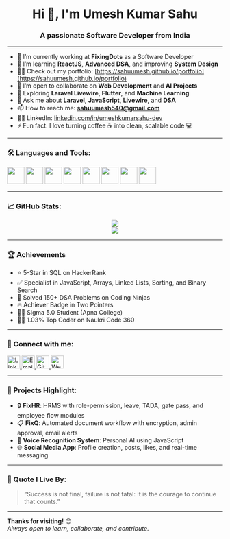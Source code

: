 <h1 align="center">Hi 👋, I'm Umesh Kumar Sahu</h1>
<h3 align="center">A passionate Software Developer from India</h3>

---

- 🔭 I’m currently working at **FixingDots** as a Software Developer  
- 🌱 I’m learning **ReactJS**, **Advanced DSA**, and improving **System Design**
- 👨‍💻 Check out my portfolio: [https://sahuumesh.github.io/portfolio](https://sahuumesh.github.io/portfolio)
- 👯 I’m open to collaborate on **Web Development** and **AI Projects**
- 🧠 Exploring **Laravel Livewire**, **Flutter**, and **Machine Learning**
- 💬 Ask me about **Laravel**, **JavaScript**, **Livewire**, and **DSA**
- 📫 How to reach me: **sahuumesh540@gmail.com**
- 🧑‍💻 LinkedIn: [linkedin.com/in/umeshkumarsahu-dev](https://linkedin.com/in/umeshkumarsahu-dev)
- ⚡ Fun fact: I love turning coffee ☕ into clean, scalable code 💻

---

### 🛠️ Languages and Tools:

<p>
  <img src="https://cdn.jsdelivr.net/gh/devicons/devicon/icons/php/php-original.svg" width="40" />
  <img src="https://cdn.jsdelivr.net/gh/devicons/devicon/icons/laravel/laravel-plain.svg" width="40" />
  <img src="https://cdn.jsdelivr.net/gh/devicons/devicon/icons/javascript/javascript-original.svg" width="40" />
  <img src="https://cdn.jsdelivr.net/gh/devicons/devicon/icons/html5/html5-original.svg" width="40" />
  <img src="https://cdn.jsdelivr.net/gh/devicons/devicon/icons/css3/css3-original.svg" width="40" />
  <img src="https://cdn.jsdelivr.net/gh/devicons/devicon/icons/mysql/mysql-original.svg" width="40" />
  <img src="https://cdn.jsdelivr.net/gh/devicons/devicon/icons/git/git-original.svg" width="40" />
  <img src="https://cdn.jsdelivr.net/gh/devicons/devicon/icons/github/github-original.svg" width="40" />
</p>

---

### 📈 GitHub Stats:

<p align="center">
  <img src="https://github-readme-stats.vercel.app/api?username=umeshkumarsahu-dev&show_icons=true&theme=tokyonight" />
  <br/>
  <img src="https://github-readme-stats.vercel.app/api/top-langs/?username=umeshkumarsahu-dev&layout=compact&theme=tokyonight" />
</p>

---

### 🏆 Achievements

- ⭐ 5-Star in SQL on HackerRank  
- ✅ Specialist in JavaScript, Arrays, Linked Lists, Sorting, and Binary Search  
- 🧠 Solved 150+ DSA Problems on Coding Ninjas  
- 🔥 Achiever Badge in Two Pointers  
- 🧑‍🎓 Sigma 5.0 Student (Apna College)  
- 👨‍💻 1.03% Top Coder on Naukri Code 360

---

### 🔗 Connect with me:

<p>
  <a href="https://linkedin.com/in/umeshkumarsahu-dev" target="_blank">
    <img src="https://cdn-icons-png.flaticon.com/128/145/145807.png" height="30" alt="LinkedIn"/>
  </a>
  <a href="mailto:sahuumesh540@gmail.com">
    <img src="https://cdn-icons-png.flaticon.com/128/732/732200.png" height="30" alt="Email"/>
  </a>
  <a href="https://github.com/sahuumesh">
    <img src="https://cdn-icons-png.flaticon.com/128/2111/2111432.png" height="30" alt="GitHub"/>
  </a>
  <a href="https://sahuumesh.github.io/portfolio/">
    <img src="https://cdn-icons-png.flaticon.com/128/841/841364.png" height="30" alt="Website"/>
  </a>
</p>

---

### 📌 Projects Highlight:

- 🔒 **FixHR**: HRMS with role-permission, leave, TADA, gate pass, and employee flow modules  
- 📋 **FixQ**: Automated document workflow with encryption, admin approval, email alerts  
- 🎤 **Voice Recognition System**: Personal AI using JavaScript  
- 🌐 **Social Media App**: Profile creation, posts, likes, and real-time messaging

---

### 💬 Quote I Live By:

> “Success is not final, failure is not fatal: It is the courage to continue that counts.”

---

**Thanks for visiting!** 😊  
_Always open to learn, collaborate, and contribute._

